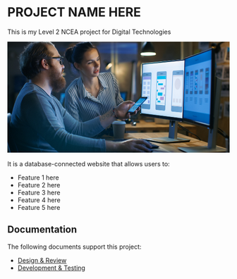 # PROJECT NAME HERE

This is my Level 2 NCEA project for Digital Technologies

![Example Image](images/example.jpg)

It is a database-connected website that allows users to:

- Feature 1 here
- Feature 2 here
- Feature 3 here
- Feature 4 here
- Feature 5 here


## Documentation

The following documents support this project:

- [Design & Review](Design.md)
- [Development & Testing](Development.md)


